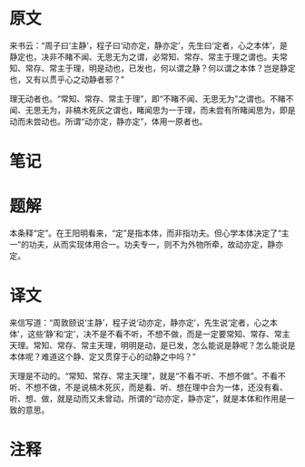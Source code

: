 # 原文
来书云：“周子曰‘主静’，程子曰‘动亦定，静亦定’，先生曰‘定者，心之本体’，是静定也，决非不睹不闻、无思无为之谓，必常知、常存、常主于理之谓也。夫常知、常存、常主于理，明是动也，已发也，何以谓之静？何以谓之本体？岂是静定也，又有以贯乎心之动静者邪？”

理无动者也。“常知、常存、常主于理”，即“不睹不闻、无思无为”之谓也。不睹不闻、无思无为，非槁木死灰之谓也，睹闻思为一于理，而未尝有所睹闻思为，即是动而未尝动也。所谓“动亦定，静亦定”，体用一原者也。
# 笔记

# 题解
本条释“定”。在王阳明看来，“定”是指本体，而非指功夫。但心学本体决定了“主一”的功夫，从而实现体用合一。功夫专一，则不为外物所牵，故动亦定，静亦定。
# 译文
来信写道：“周敦颐说‘主静’，程子说‘动亦定，静亦定’，先生说‘定者，心之本体’，这些‘静’和‘定’，决不是不看不听，不想不做，而是一定要常知、常存、常主天理。常知、常存、常主天理，明明是动，是已发，怎么能说是静呢？怎么能说是本体呢？难道这个静、定又贯穿于心的动静之中吗？”

天理是不动的。“常知、常存、常主天理”，就是“不看不听、不想不做”。不看不听、不想不做，不是说槁木死灰，而是看、听、想在理中合为一体，还没有看、听、想、做，就是动而又未曾动。所谓的“动亦定，静亦定”，就是本体和作用是一致的意思。
# 注释